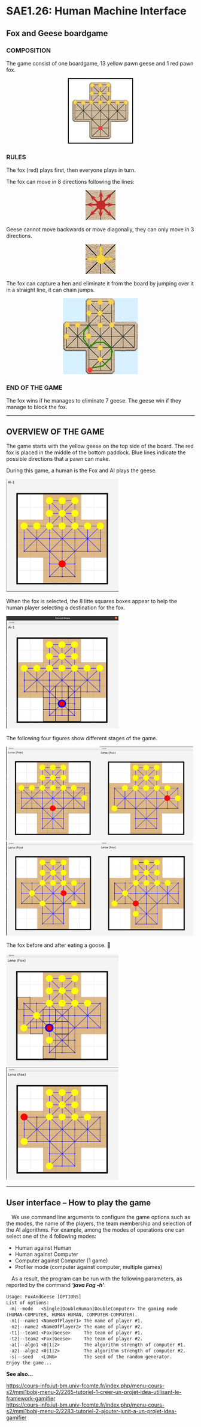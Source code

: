 # SAE1.26: Human Machine Interface
## Fox and Geese boardgame

### COMPOSITION

The game consist of one boardgame, 13 yellow pawn geese and 1 red pawn fox.

<center>

![Boardgame setup](./doc/img/board-setup.jpg)
</center>

### RULES

The fox (red) plays first, then everyone plays in turn.

The fox can move in 8 directions following the lines:
<center>

![Fox directions](./doc/img/fox-directions.jpg)
</center>





Geese cannot move backwards or move diagonally, they can only move in 3 directions.
<center>

![Goose drection](./doc/img/goose-directions.jpg)
</center>

The fox can capture a hen and eliminate it from the board by jumping over it in a straight line, it can chain jumps.
<center>

![Game example](./doc/img/game-example.jpg)
</center>

### END OF THE GAME
 The fox wins if he manages to eliminate 7 geese. The geese win if they manage to block the fox.
 
-----------------------------------------------------------------------------------------------------
## OVERVIEW OF THE GAME
The game starts with the yellow geese on the top side of the board. The red fox is placed in the middle of the bottom paddock. 
Blue lines indicate the possible directions that a pawn can make.

During this game, a human is the Fox and AI plays the geese.

<img src="./doc/img/1.png" alt="alt text" width="300" height="300" />

When the fox is selected, the 8 litte squares boxes appear to help the human player selecting a destination for the fox.

<img src="./doc/img/2.png" alt="alt text" width="300" height="300" />

The following four figures show different stages of the game.

<img src="./doc/img/3.png" alt="alt text" width="250" height="250" /><img src="./doc/img/5.png" alt="alt text" width="250" height="250" />
<img src="./doc/img/6.png" alt="alt text" width="250" height="250" /><img src="./doc/img/7.png" alt="alt text" width="250" height="250" />

The fox before and after eating a goose. 🦊

<img src="./doc/img/8.png" alt="alt text" width="300" height="300" /><img src="./doc/img/9.png" alt="alt text" width="300" height="300" />


------------------------------------------------------------------------------------------------------
## User interface – How to play the game

 &emsp;We use command line arguments to configure the game options such as the modes, the name of the players, the team membership and
selection of the AI algorithms. For example, among the modes of operations one can select
one of the 4 following modes:
- Human against Human
- Human against Computer
- Computer against Computer (1 game)
- Profiler mode (computer against computer, multiple games)
  
 &emsp;As a result, the program can be run with the following parameters, as reported by the
command ***‘java Fag -h’***:
```
Usage: FoxAndGeese [OPTIONS]
List of options:
 -m|--mode   <Single|DoubleHuman|DoubleComputer> The gaming mode (HUMAN-COMPUTER, HUMAN-HUMAN, COMPUTER-COMPUTER).
 -n1|--name1 <NameOfPlayer1> The name of player #1.
 -n2|--name2 <NameOfPlayer2> The name of player #2.
 -t1|--team1 <Fox|Geese>     The team of player #1.
 -t2|--team2 <Fox|Geese>     The team of player #2.
 -a1|--algo1 <0|1|2>         The algorithm strength of computer #1.
 -a2|--algo2 <0|1|2>         The algorithm strength of computer #2.
 -s|--seed   <LONG>          The seed of the random generator. 
Enjoy the game...
```

**See also...**

https://cours-info.iut-bm.univ-fcomte.fr/index.php/menu-cours-s2/mmi1bobj-menu-2/2265-tutoriel-1-creer-un-projet-idea-utilisant-le-framework-gamifier        
https://cours-info.iut-bm.univ-fcomte.fr/index.php/menu-cours-s2/mmi1bobj-menu-2/2283-tutoriel-2-ajouter-junit-a-un-projet-idea-gamifier

